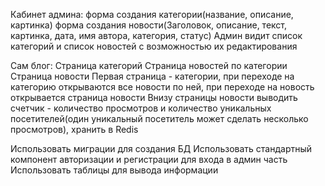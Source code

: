 Кабинет админа: 
форма создания категории(название, описание, картинка)
форма создания новости(Заголовок, описание, текст, картинка, дата, имя автора, категория, статус)
Админ видит список категорий и список новостей с возможностью их редактирования



Сам блог:
Страница категорий
Страница новостей по категории
Страница новости
Первая страница - категории, при переходе на категорию открываются все новости по ней, при переходе на новость открывается страница новости
Внизу страницы новости выводить счетчик - количество просмотров и количество уникальных посетителей(один уникальный посетитель может сделать несколько просмотров), хранить в Redis

Использовать миграции для создания БД
Использовать стандартный компонент авторизации и регистрации для входа в админ часть
Использовать таблицы для вывода информации
